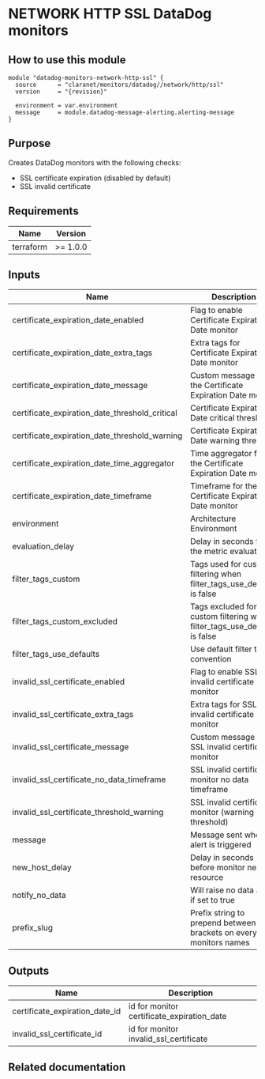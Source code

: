 # NETWORK HTTP SSL DataDog monitors

## How to use this module

```hcl
module "datadog-monitors-network-http-ssl" {
  source      = "claranet/monitors/datadog//network/http/ssl"
  version     = "{revision}"

  environment = var.environment
  message     = module.datadog-message-alerting.alerting-message
}

```

## Purpose

Creates DataDog monitors with the following checks:

- SSL certificate expiration (disabled by default)
- SSL invalid certificate

## Requirements

| Name      | Version  |
| --------- | -------- |
| terraform | >= 1.0.0 |

## Inputs

| Name                                           | Description                                                               | Type           | Default     | Required |
| ---------------------------------------------- | ------------------------------------------------------------------------- | -------------- | ----------- | :------: |
| certificate_expiration_date_enabled            | Flag to enable Certificate Expiration Date monitor                        | `string`       | `"false"`   |    no    |
| certificate_expiration_date_extra_tags         | Extra tags for Certificate Expiration Date monitor                        | `list(string)` | `[]`        |    no    |
| certificate_expiration_date_message            | Custom message for the Certificate Expiration Date monitor                | `string`       | `""`        |    no    |
| certificate_expiration_date_threshold_critical | Certificate Expiration Date critical threshold                            | `string`       | `15`        |    no    |
| certificate_expiration_date_threshold_warning  | Certificate Expiration Date warning threshold                             | `string`       | `30`        |    no    |
| certificate_expiration_date_time_aggregator    | Time aggregator for the Certificate Expiration Date monitor               | `string`       | `"max"`     |    no    |
| certificate_expiration_date_timeframe          | Timeframe for the Certificate Expiration Date monitor                     | `string`       | `"last_5m"` |    no    |
| environment                                    | Architecture Environment                                                  | `string`       | n/a         |   yes    |
| evaluation_delay                               | Delay in seconds for the metric evaluation                                | `number`       | `15`        |    no    |
| filter_tags_custom                             | Tags used for custom filtering when filter_tags_use_defaults is false     | `string`       | `"*"`       |    no    |
| filter_tags_custom_excluded                    | Tags excluded for custom filtering when filter_tags_use_defaults is false | `string`       | `""`        |    no    |
| filter_tags_use_defaults                       | Use default filter tags convention                                        | `string`       | `"true"`    |    no    |
| invalid_ssl_certificate_enabled                | Flag to enable SSL invalid certificate monitor                            | `string`       | `"true"`    |    no    |
| invalid_ssl_certificate_extra_tags             | Extra tags for SSL invalid certificate monitor                            | `list(string)` | `[]`        |    no    |
| invalid_ssl_certificate_message                | Custom message for SSL invalid certificate monitor                        | `string`       | `""`        |    no    |
| invalid_ssl_certificate_no_data_timeframe      | SSL invalid certificate monitor no data timeframe                         | `string`       | `10`        |    no    |
| invalid_ssl_certificate_threshold_warning      | SSL invalid certificate monitor (warning threshold)                       | `string`       | `3`         |    no    |
| message                                        | Message sent when an alert is triggered                                   | `any`          | n/a         |   yes    |
| new_host_delay                                 | Delay in seconds before monitor new resource                              | `number`       | `300`       |    no    |
| notify_no_data                                 | Will raise no data alert if set to true                                   | `bool`         | `true`      |    no    |
| prefix_slug                                    | Prefix string to prepend between brackets on every monitors names         | `string`       | `""`        |    no    |

## Outputs

| Name                           | Description                                |
| ------------------------------ | ------------------------------------------ |
| certificate_expiration_date_id | id for monitor certificate_expiration_date |
| invalid_ssl_certificate_id     | id for monitor invalid_ssl_certificate     |

## Related documentation
